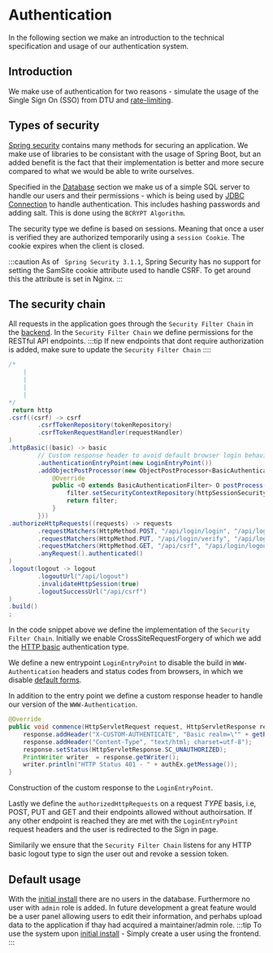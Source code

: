 # Authentication

In the following section we make an introduction to the technical specification and usage of our authentication system.

## Introduction

We make use of authentication for two reasons - simulate the usage of the Single Sign On (SSO) from DTU and [rate-limiting](./Backend#ratelimit).

## Types of security

[Spring security](https://docs.spring.io/spring-security/reference/index.html) contains many methods for securing an application. We make use of libraries to be consistant with the usage of Spring Boot,
but an added benefit is the fact that their implementation is better and more secure compared to what we would be able to write ourselves.

Specified in the [Database](./Database/MariaDB) section we make us of a simple SQL server to handle our users and their permissions - which is being used by [JDBC Connection](https://docs.spring.io/spring-security/reference/servlet/authentication/passwords/jdbc.html) to handle authentication.
This includes hashing passwords and adding salt. This is done using the `BCRYPT Algorithm`.

The security type we define is based on sessions. Meaning that once a user is verified they are authorized temporarily using a `session Cookie`. The cookie expires when the client is closed.

:::caution
As of ` Spring Security 3.1.1`, Spring Security has no support for setting the SamSite cookie attribute used to handle CSRF.
To get around this the attribute is set in Nginx.
:::

## The security chain

All requests in the application goes through the `Security Filter Chain` in the [backend](./Backend).
In the `Security Filter Chain` we define permissions for the RESTful API endpoints.
:::tip
If new endpoints that dont require authorization is added, make sure to update the `Security Filter Chain`
::::

```java
/*
    |
    |
    |
    |
*/
 return http
.csrf((csrf) -> csrf
        .csrfTokenRepository(tokenRepository)
        .csrfTokenRequestHandler(requestHandler)
)
.httpBasic((basic) -> basic
        // Custom response header to avoid default browser login behavior
        .authenticationEntryPoint(new LoginEntryPoint())
        .addObjectPostProcessor(new ObjectPostProcessor<BasicAuthenticationFilter>() {
            @Override
            public <O extends BasicAuthenticationFilter> O postProcess(O filter) {
                filter.setSecurityContextRepository(httpSessionSecurityContextRepository);
                return filter;
            }
        }))
.authorizeHttpRequests((requests) -> requests
        .requestMatchers(HttpMethod.POST, "/api/login/login", "/api/login/recover", "/api/login/register", "/api/login/recover").permitAll()
        .requestMatchers(HttpMethod.PUT, "/api/login/verify", "/api/login/newPassword").permitAll()
        .requestMatchers(HttpMethod.GET, "/api/csrf", "/api/login/logout", "/api/breaches/all").permitAll()
        .anyRequest().authenticated()
)
.logout(logout -> logout
        .logoutUrl("/api/logout")
        .invalidateHttpSession(true)
        .logoutSuccessUrl("/api/csrf")
)
.build()
;
```

In the code snippet above we define the implementation of the `Security Filter Chain`.
Initially we enable CrossSiteRequestForgery of which we add the [HTTP basic](https://swagger.io/docs/specification/authentication/basic-authentication/) authentication type.

We define a new entrypoint `LoginEntryPoint` to disable the build in `WWW-Authentication` headers and status codes from browsers, in which we disable [default forms](https://external-content.duckduckgo.com/iu/?u=https%3A%2F%2Ftse4.mm.bing.net%2Fth%3Fid%3DOIP.Y7b_tNfhZCN4M7ItQHfUUQHaEX%26pid%3DApi&f=1&ipt=d75c2a3c050ee1c54767556e55e8a03a11fdcbb34d1c30bca4ae93f4790a4a35&ipo=images).

In addition to the entry point we define a custom response header to handle our version of the `WWW-Authentication`.

```java
@Override
public void commence(HttpServletRequest request, HttpServletResponse response, AuthenticationException authEx) throws IOException {
    response.addHeader("X-CUSTOM-AUTHENTICATE", "Basic realm=\"" + getRealmName() + "\"");
    response.addHeader("Content-Type", "text/html; charset=utf-8");
    response.setStatus(HttpServletResponse.SC_UNAUTHORIZED);
    PrintWriter writer  = response.getWriter();
    writer.println("HTTP Status 401 - " + authEx.getMessage());
}
```

Construction of the custom response to the `LoginEntryPoint`.

Lastly we define the `authorizedHttpRequests` on a request _TYPE_ basis, i.e, POST, PUT and GET and their endpoints allowed without authoirsation.
If any other endpoint is reached they are met with the `LoginEntryPoint` request headers and the user is redirected to the Sign in page.

Similarily we ensure that the `Security Filter Chain` listens for any HTTP basic logout type to sign the user out and revoke a session token.

## Default usage

With the [initial install](./intro#-installation) there are no users in the database. Furthermore no user with `admin` role is added.
In future development a great feature would be a user panel allowing users to edit their information, and perhabs upload data to the application if thay had acquired a maintainer/admin role.
:::tip
To use the system upon [initial install](./intro#-installation) - Simply create a user using the frontend.
:::
